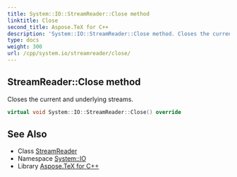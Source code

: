 ```yaml
---
title: System::IO::StreamReader::Close method
linktitle: Close
second_title: Aspose.TeX for C++
description: 'System::IO::StreamReader::Close method. Closes the current and underlying streams in C++.'
type: docs
weight: 300
url: /cpp/system.io/streamreader/close/
---
```

## StreamReader::Close method


Closes the current and underlying streams.

```cpp
virtual void System::IO::StreamReader::Close() override
```

## See Also

* Class [StreamReader](../)
* Namespace [System::IO](../../)
* Library [Aspose.TeX for C++](../../../)
